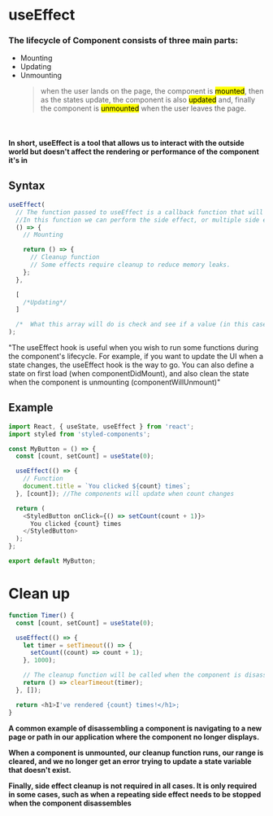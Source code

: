# useEffect

### The lifecycle of Component consists of three main parts:

- Mounting
- Updating
- Unmounting
  > when the user lands on the page, the component is <mark>mounted</mark>, then as the states update, the component is also <mark>updated</mark> and, finally the component is <mark>unmounted</mark> when the user leaves the page.

<br/>

#### In short, useEffect is a tool that allows us to interact with the outside world but doesn't affect the rendering or performance of the component it's in

## Syntax

```js
useEffect(
  // The function passed to useEffect is a callback function that will be called after the component is rendered.
  //In this function we can perform the side effect, or multiple side effects if we wish.
  () => {
    // Mounting

    return () => {
      // Cleanup function
      // Some effects require cleanup to reduce memory leaks.
    };
  },

  [
    /*Updating*/
  ]

  /*  What this array will do is check and see if a value (in this case the name) has changed between renders. In that case, it will perform our effect usage function again. */
);
```

"The useEffect hook is useful when you wish to run some functions during the component's lifecycle. For example, if you want to update the UI when a state changes, the useEffect hook is the way to go. You can also define a state on first load (when componentDidMount), and also clean the state when the component is unmounting (componentWillUnmount)"

## Example

```js
import React, { useState, useEffect } from 'react';
import styled from 'styled-components';

const MyButton = () => {
  const [count, setCount] = useState(0);

  useEffect(() => {
    // Function
    document.title = `You clicked ${count} times`;
  }, [count]); //The components will update when count changes

  return (
    <StyledButton onClick={() => setCount(count + 1)}>
      You clicked {count} times
    </StyledButton>
  );
};

export default MyButton;
```

# Clean up

```js
function Timer() {
  const [count, setCount] = useState(0);

  useEffect(() => {
    let timer = setTimeout(() => {
      setCount((count) => count + 1);
    }, 1000);

    // The cleanup function will be called when the component is disassembled.
    return () => clearTimeout(timer);
  }, []);

  return <h1>I've rendered {count} times!</h1>;
}
```

**A common example of disassembling a component is navigating to a new page or path in our application where the component no longer displays.**

**When a component is unmounted, our cleanup function runs, our range is cleared, and we no longer get an error trying to update a state variable that doesn't exist.**

**Finally, side effect cleanup is not required in all cases. It is only required in some cases, such as when a repeating side effect needs to be stopped when the component disassembles**
